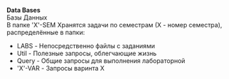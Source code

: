 **Data Bases**  
Базы Данных  
В папке 'X'-SEM Хранятся задачи по семестрам (Х - номер семестра), распределённые в папки:  
* LABS - Непосредственно файлы с заданиями  
* Util - Полезные запросы, облегчающие жизнь  
* Query - Общие запросы для выполнения лабораторной  
* 'X'-VAR - Запросы варинта Х
